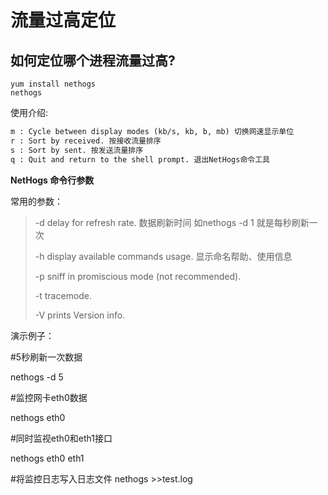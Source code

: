 # 流量过高定位

## 如何定位哪个进程流量过高?

```shell
yum install nethogs
nethogs
```

使用介绍: 

```xml
m : Cycle between display modes (kb/s, kb, b, mb) 切换网速显示单位
r : Sort by received. 按接收流量排序
s : Sort by sent. 按发送流量排序
q : Quit and return to the shell prompt. 退出NetHogs命令工具
```

**NetHogs 命令行参数**

常用的参数：

> -d delay for refresh rate. 数据刷新时间 如nethogs -d 1 就是每秒刷新一次
>
> -h display available commands usage. 显示命名帮助、使用信息
>
> -p sniff in promiscious mode (not recommended).
>
> -t tracemode.
>
> -V prints Version info.

演示例子：

\#5秒刷新一次数据

nethogs -d 5

\#监控网卡eth0数据

nethogs eth0

\#同时监视eth0和eth1接口

nethogs eth0 eth1

\#将监控日志写入日志文件
nethogs >>test.log